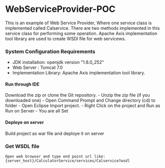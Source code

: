 
# WebServiceProvider-POC
This is an example of Web Service Provider, Where one service class is implemented called Calservice. There are two methods implemented in this service class for performing some operation. Apache Axis implementation tool library are used to create WSDl file for web servicews.

### System Configuration Requirements
 
 - JDK installation: openjdk version "1.8.0_252"
 - Web Server : Tomcat 7.0
 - Implementation Library: Apache Axis implementation tool library.


#### Run through IDE
 Download the zip or clone the Git repository.
      - Unzip the zip file (if you downloaded one)
      - Open Command Prompt and Change directory (cd) to folder 
      - Open Eclipse Import project.
      - Right Click on the project and Run as Run on Server
      - You are all Set
      
      
#### Deploye on server
 Build project as war file and deploye it on server
      
      
      
### Get WSDL file 
    Open web browser and type end point url like: {server_host}/CalculatorService/services/Calservice?wsdl
      
     



